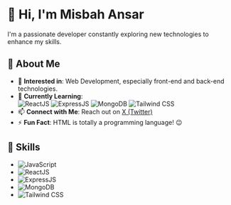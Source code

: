 # 👋 Hi, I'm **Misbah Ansar**  
I'm a passionate developer constantly exploring new technologies to enhance my skills.

## 🌟 **About Me**
- 👀 **Interested in**: Web Development, especially front-end and back-end technologies.
- 🌱 **Currently Learning**:  
  ![ReactJS](https://img.shields.io/badge/-ReactJS-61DAFB?logo=react&logoColor=white&style=flat-square) 
  ![ExpressJS](https://img.shields.io/badge/-ExpressJS-000000?logo=express&logoColor=white&style=flat-square) 
  ![MongoDB](https://img.shields.io/badge/-MongoDB-47A248?logo=mongodb&logoColor=white&style=flat-square) 
  ![Tailwind CSS](https://img.shields.io/badge/-TailwindCSS-38B2AC?logo=tailwind-css&logoColor=white&style=flat-square)  
- 📫 **Connect with Me**: Reach out on [X (Twitter)](https://twitter.com/Misba8069)
- ⚡ **Fun Fact**: HTML is totally a programming language! 😉

## 🔧 **Skills**
- ![JavaScript](https://img.shields.io/badge/-JavaScript-F7DF1E?logo=javascript&logoColor=black&style=flat-square) 
- ![ReactJS](https://img.shields.io/badge/-ReactJS-61DAFB?logo=react&logoColor=white&style=flat-square) 
- ![ExpressJS](https://img.shields.io/badge/-ExpressJS-000000?logo=express&logoColor=white&style=flat-square) 
- ![MongoDB](https://img.shields.io/badge/-MongoDB-47A248?logo=mongodb&logoColor=white&style=flat-square) 
- ![Tailwind CSS](https://img.shields.io/badge/-TailwindCSS-38B2AC?logo=tailwind-css&logoColor=white&style=flat-square) 
